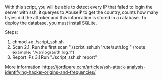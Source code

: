 With this script, you will be able to detect every IP that failed to login the server with ssh, it queryes to AbuseIP to get the country, counts how many tryies did the attacker and this information is stored in a database.
To deploy the database, you must install SQLite.

Steps:
1. chmod +x ./script_ssh.sh
2. Scan
   2.1. Run the first scan "./script_ssh.sh 'rute/auth.log'" (route example: "/var/log/auth.log.1")
3. Report IPs
   3.1 Run "./script_ssh.sh report"

More information: https://jordipare.com/articles/ssh-attack-analysis-identifying-hacker-origins-and-frequencies/
